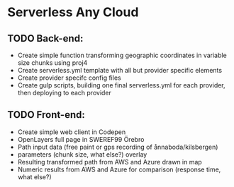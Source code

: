 # Serverless Any Cloud

## TODO Back-end:
- Create simple function transforming geographic coordinates in variable size chunks using proj4
- Create serverless.yml template with all but provider specific elements
- Create provider specifc config files
- Create gulp scripts, building one final serverless.yml for each provider, then deploying to each provider

## TODO Front-end:
- Create simple web client in Codepen
- OpenLayers full page in SWEREF99 Örebro
- Path input data (free paint or gps recording of ånnaboda/kilsbergen)
- parameters (chunk size, what else?) overlay
- Resulting transformed path from AWS and Azure drawn in map
- Numeric results from AWS and Azure for comparison (response time, what else?)
